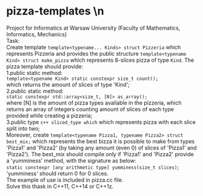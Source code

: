 # pizza-templates \n
Project for Informatics at Warsaw University (Faculty of Mathematics, Informatics, Mechanics)  
Task:  
Create template ```template<typename... Kinds> struct Pizzeria``` which represents Pizzeria and provides the public structure ```template<typename Kind> struct make_pizza``` which represents 8-slices pizza of type ```Kind```. The pizza template should provide:  
1.public static method:  
  ```template<typename Kind> static constexpr size_t count();```  
  which returns the amount of slices of type 'Kind';  
2.public static method:  
  ```static constexpr std::array<size_t, [N]> as_array();```  
  where [N] is the amount of pizza types available in the pizzeria, which returns an array of integers counting amount of      slices of each type provided while creating a pizzeria;  
3.public type ```c++ sliced_type which``` which represents pizza with each slice split into two;  
Moreover, create ```template<typename Pizza1, typename Pizza2> struct best_mix;``` which represents the best bizza it is possible to make from types 'Pizza1' and 'Pizza2' (by taking any amount (even 0) of slices of 'Pizza1' and 'Pizza2'). The best_mix should compile only if 'Pizza1' and 'Pizza2' provide a 'yumminess' method, with the signature as below:  
```static constexpr [any arithmetic type] yumminess(size_t slices)```;  
'yumminess' should return 0 for 0 slices.  
The example of use is included in pizza.cc file.  
Solve this thask in C++11, C++14 or C++1z.
